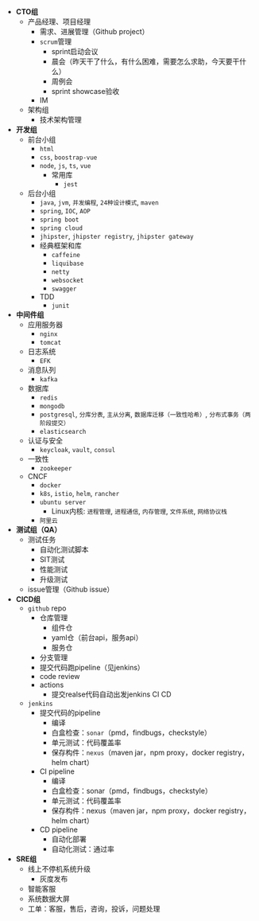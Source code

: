 
- **CTO组**
  - 产品经理、项目经理
    - 需求、进展管理（Github project）
    - `scrum`管理
      - sprint启动会议
      - 晨会（昨天干了什么，有什么困难，需要怎么求助，今天要干什么）
      - 周例会
      - sprint showcase验收
    - IM
  - 架构组
    - 技术架构管理
- **开发组**
  - 前台小组
    - `html`
    - `css`, `boostrap-vue`
    - `node`, `js`, `ts`, `vue`
      - 常用库
        - `jest`
  - 后台小组
    - `java`, `jvm`, `并发编程`, `24种设计模式`, `maven`
    - `spring`, `IOC`, `AOP`
    - `spring boot`
    - `spring cloud`
    - `jhipster`, `jhipster registry`, `jhipster gateway`
    - 经典框架和库
      - `caffeine`
      - `liquibase`
      - `netty`
      - `websocket`
      - `swagger`
    - TDD
      - `junit`
- **中间件组**
  - 应用服务器
    - `nginx`
    - `tomcat`
  - 日志系统
    - `EFK`
  - 消息队列
    - `kafka`
  - 数据库
    - `redis`
    - `mongodb`
    - `postgresql`, `分库分表`, `主从分离`, `数据库迁移（一致性哈希）`, `分布式事务（两阶段提交）`
    - `elasticsearch`
  - 认证与安全
    - `keycloak`, `vault`, `consul`
  - 一致性
    - `zookeeper`
  - CNCF
    - `docker`
    - `k8s`, `istio`, `helm`, `rancher`
    - `ubuntu server`
      - Linux内核: `进程管理`, `进程通信`, `内存管理`, `文件系统`, `网络协议栈`
    - `阿里云`
- **测试组（QA）**
  - 测试任务
    - 自动化测试脚本
    - SIT测试
    - 性能测试
    - 升级测试
  - issue管理（Github issue）
- **CICD组**
  - `github` repo
    - 仓库管理
      - 组件仓
      - yaml仓（前台api，服务api）
      - 服务仓
    - 分支管理
    - 提交代码跑pipeline（见jenkins）
    - code review
    - actions
      - 提交realse代码自动出发jenkins CI CD
  - `jenkins`
    - 提交代码的pipeline
      - 编译
      - 白盒检查：`sonar`（pmd，findbugs，checkstyle）
      - 单元测试：代码覆盖率
      - 保存构件：`nexus`（maven jar，npm proxy，docker registry，helm chart）
    - CI pipeline
      - 编译
      - 白盒检查：sonar（pmd，findbugs，checkstyle）
      - 单元测试：代码覆盖率
      - 保存构件：nexus（maven jar，npm proxy，docker registry，helm chart）
    - CD pipeline
      - 自动化部署
      - 自动化测试：通过率
- **SRE组**
  - 线上不停机系统升级
    - 灰度发布
  - 智能客服
  - 系统数据大屏
  - 工单：客服，售后，咨询，投诉，问题处理

